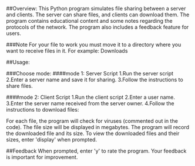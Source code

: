 ##Overview:
This Python program simulates file sharing between a server and clients.
The server can share files, and clients can download them.
The program contains educational content and some notes regarding the protocols of the network.
The program also includes a feedback feature for users.

###Note
For your file to work you must move it to a directory where you want to
receive files in it. For example: Downloads

##Usage:

###Choose mode:
####mode 1: Server Script
1.Run the server script
2.Enter a server name and save it for sharing.
3.Follow the instructions to share files.

####mode 2: Client Script
1.Run the client script
2.Enter a user name.
3.Enter the server name received from the server owner.
4.Follow the instructions to download files:

For each file, the program will check for viruses (commented out in the code).
The file size will be displayed in megabytes.
The program will record the downloaded file and its size.
To view the downloaded files and their sizes, enter 'display' when prompted.

##Feedback
When prompted, enter 'y' to rate the program.
Your feedback is important for improvement.

